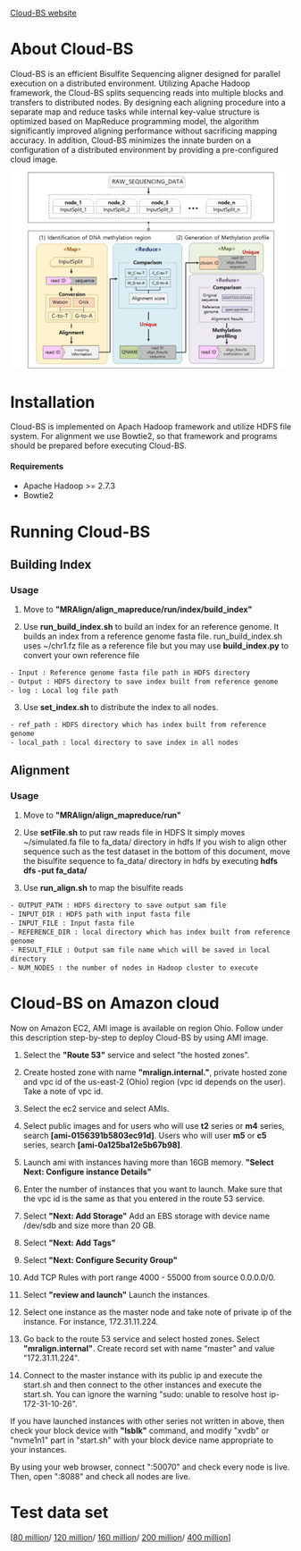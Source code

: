 [Cloud-BS website](https://paryoja.github.io/Cloud-BS/)

# About Cloud-BS
Cloud-BS is an efficient Bisulfite Sequencing aligner designed for parallel execution on a distributed environment. Utilizing Apache Hadoop framework, the Cloud-BS splits sequencing reads into multiple blocks and transfers to distributed nodes. By designing each aligning procedure into a separate map and reduce tasks while internal key-value structure is optimized based on MapReduce programming model, the algorithm significantly improved aligning performance without sacrificing mapping accuracy. In addition, Cloud-BS minimizes the innate burden on a configuration of a distributed environment by providing a pre-configured cloud image.

![Figure](https://github.com/paryoja/Cloud-BS/blob/master/docs/workflow_v2.jpg?raw=true)


# Installation
Cloud-BS is implemented on Apach Hadoop framework and utilize HDFS file system. For alignment we use Bowtie2, so that framework and programs should be prepared before executing Cloud-BS. 


#### Requirements
* Apache Hadoop >= 2.7.3
* Bowtie2



# Running Cloud-BS


## Building Index

### Usage
1. Move to **"MRAlign/align_mapreduce/run/index/build_index"**

2. Use **run_build_index.sh** to build an index for an reference genome.
   It builds an index from a reference genome fasta file.
   run_build_index.sh uses ~/chr1.fz file as a reference file but you may use **build_index.py** to convert your own reference file

```    
- Input : Reference genome fasta file path in HDFS directory
- Output : HDFS directory to save index built from reference genome
- log : Local log file path
```

3. Use **set_index.sh** to distribute the index to all nodes.
   
```
- ref_path : HDFS directory which has index built from reference genome
- local_path : local directory to save index in all nodes
```


## Alignment

### Usage
1. Move to **"MRAlign/align_mapreduce/run"**

2. Use **setFile.sh** to put raw reads file in HDFS
   It simply moves ~/simulated.fa file to fa_data/ directory in hdfs
   If you wish to align other sequence such as the test dataset in the bottom of this document, 
   move the bisulfite sequence to fa_data/ directory in hdfs by executing
   **hdfs dfs -put <your bisulfite sequence file> fa_data/**

3. Use **run_align.sh** to map the bisulfite reads
```
- OUTPUT_PATH : HDFS directory to save output sam file
- INPUT_DIR : HDFS path with input fasta file
- INPUT_FILE : Input fasta file
- REFERENCE_DIR : local directory which has index built from reference genome
- RESULT_FILE : Output sam file name which will be saved in local directory
- NUM_NODES : the number of nodes in Hadoop cluster to execute
```
 

# Cloud-BS on Amazon cloud
Now on Amazon EC2, AMI image is available on region Ohio. Follow under this description step-by-step to deploy Cloud-BS by using AMI image.

1. Select the **"Route 53"** service and select "the hosted zones".

2. Create hosted zone with name **"mralign.internal."**, private hosted zone and vpc id of the us-east-2 (Ohio) region (vpc id depends on the user). Take a note of vpc id.

3. Select the ec2 service and select AMIs.

4. Select public images and for users who will use **t2** series or **m4** series, search **[ami-0156391b5803ec91d]**.
   Users who will user **m5** or **c5** series, search **[ami-0a125ba12e5b67b98]**.

5. Launch ami with instances having more than 16GB memory. **"Select Next: Configure instance Details"**

6. Enter the number of instances that you want to launch. Make sure that the vpc id is the same as that you entered in the route 53 service.

7. Select **"Next: Add Storage"** Add an EBS storage with device name /dev/sdb and size more than 20 GB.

8. Select **"Next: Add Tags"**

9. Select **"Next: Configure Security Group"**

10. Add TCP Rules with port range 4000 - 55000 from source 0.0.0.0/0.

11. Select **"review and launch"** Launch the instances.

12. Select one instance as the master node and take note of private ip of the instance. For instance, 172.31.11.224.

13. Go back to the route 53 service and select hosted zones. Select **"mralign.internal"**. Create record set with name “master" and value "172.31.11.224".

14. Connect to the master instance with its public ip and execute the start.sh and then connect to the other instances and execute the start.sh. You can ignore the warning "sudo: unable to resolve host ip-172-31-10-26".

If you have launched instances with other series not written in above, then check your block device with **"lsblk"** command, and modify "xvdb" or "nvme1n1" part in "start.sh" with your block device name appropriate to your instances. 

By using your web browser, connect "<public ip of the master node>:50070" and check every node is live. Then, open "<public ip of the master node>:8088" and check all nodes are live.



# Test data set
\[[80 million](https://drive.google.com/file/d/17GgybHTlr534YkjsBwiIIgI8Hk8WBIM-/view?usp=sharing)/
[120 million](https://drive.google.com/file/d/1dnYgvSXsGbomU5I-IgIbB1ZCOqWLIdgB/view?usp=sharing)/
[160 million](https://drive.google.com/file/d/1XtP2tIndY9urKpd8ula1Yebgsc8Csi7m/view?usp=sharing)/
[200 million](https://drive.google.com/file/d/10nmI2s71An2ronx0Z0KgiuaOv4En4Anq/view?usp=sharing)/
[400 million](https://drive.google.com/file/d/1UhlWeohe_pYGLvy3x4bYCN-XSci7x4Qq/view?usp=sharing)\]
